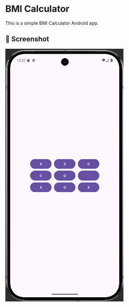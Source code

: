 # BMI Calculator

This is a simple BMI Calculator Android app.

## 📸 Screenshot
![BMI Calculator UI](https://github.com/KMSiam/TicTacToe/blob/main/Screenshot%20from%202025-07-13%2000-20-26.png)
